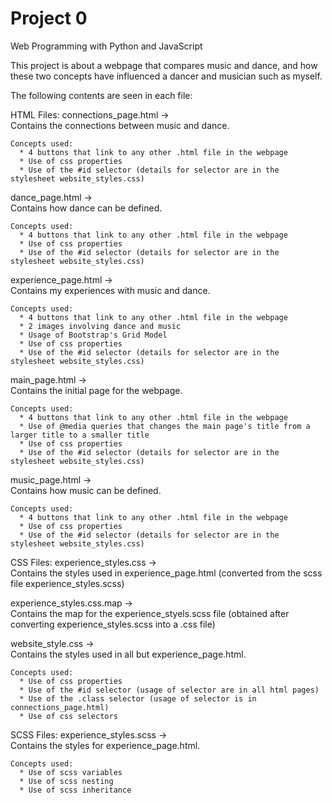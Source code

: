 # Project 0

Web Programming with Python and JavaScript


This project is about a webpage that compares music and dance, and how these two concepts have influenced a dancer and musician such as myself.

The following contents are seen in each file:

HTML Files:
connections_page.html ->        
Contains the connections between music and dance.

    Concepts used:
      * 4 buttons that link to any other .html file in the webpage
      * Use of css properties
      * Use of the #id selector (details for selector are in the stylesheet website_styles.css)


dance_page.html ->        
Contains how dance can be defined.

    Concepts used:
      * 4 buttons that link to any other .html file in the webpage
      * Use of css properties
      * Use of the #id selector (details for selector are in the stylesheet website_styles.css)


experience_page.html ->        
Contains my experiences with music and dance.
                                
    Concepts used:
      * 4 buttons that link to any other .html file in the webpage
      * 2 images involving dance and music
      * Usage of Bootstrap's Grid Model
      * Use of css properties
      * Use of the #id selector (details for selector are in the stylesheet website_styles.css)


main_page.html ->        
Contains the initial page for the webpage.
                                
    Concepts used:
      * 4 buttons that link to any other .html file in the webpage
      * Use of @media queries that changes the main page's title from a larger title to a smaller title
      * Use of css properties
      * Use of the #id selector (details for selector are in the stylesheet website_styles.css)


music_page.html ->        
Contains how music can be defined.

    Concepts used:
      * 4 buttons that link to any other .html file in the webpage
      * Use of css properties
      * Use of the #id selector (details for selector are in the stylesheet website_styles.css)



CSS Files:
experience_styles.css ->        
Contains the styles used in experience_page.html (converted from the scss file experience_styles.scss)

experience_styles.css.map ->        
Contains the map for the experience_styels.scss file (obtained after converting experience_styles.scss into a .css file)

website_style.css ->        
Contains the styles used in all but experience_page.html.
                                
    Concepts used:
      * Use of css properties
      * Use of the #id selector (usage of selector are in all html pages)
      * Use of the .class selector (usage of selector is in connections_page.html)
      * Use of css selectors



SCSS Files:
experience_styles.scss ->        
Contains the styles for experience_page.html.
                                
    Concepts used:
      * Use of scss variables
      * Use of scss nesting
      * Use of scss inheritance
                                    



